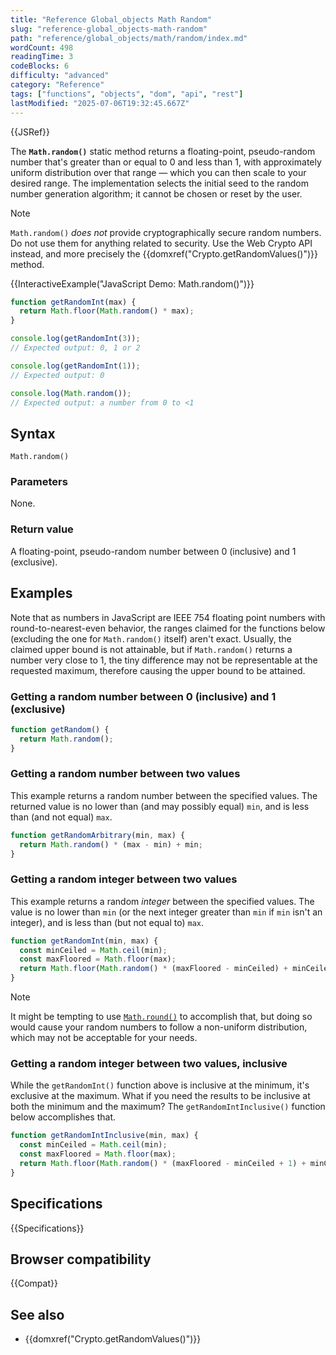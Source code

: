 ```yaml
---
title: "Reference Global_objects Math Random"
slug: "reference-global_objects-math-random"
path: "reference/global_objects/math/random/index.md"
wordCount: 498
readingTime: 3
codeBlocks: 6
difficulty: "advanced"
category: "Reference"
tags: ["functions", "objects", "dom", "api", "rest"]
lastModified: "2025-07-06T19:32:45.667Z"
---
```



{{JSRef}}

The **`Math.random()`** static method returns a floating-point, pseudo-random number that's greater than or equal to 0 and less than 1, with approximately uniform distribution over that range — which you can then scale to your desired range. The implementation selects the initial seed to the random number generation algorithm; it cannot be chosen or reset by the user.

> [!NOTE]
> `Math.random()` _does not_ provide cryptographically secure random numbers. Do not use them for anything related to security. Use the Web Crypto API instead, and more precisely the {{domxref("Crypto.getRandomValues()")}} method.

{{InteractiveExample("JavaScript Demo: Math.random()")}}

```js interactive-example
function getRandomInt(max) {
  return Math.floor(Math.random() * max);
}

console.log(getRandomInt(3));
// Expected output: 0, 1 or 2

console.log(getRandomInt(1));
// Expected output: 0

console.log(Math.random());
// Expected output: a number from 0 to <1
```

## Syntax

```js-nolint
Math.random()
```

### Parameters

None.

### Return value

A floating-point, pseudo-random number between 0 (inclusive) and 1 (exclusive).

## Examples

Note that as numbers in JavaScript are IEEE 754 floating point numbers with round-to-nearest-even behavior, the ranges claimed for the functions below (excluding the one for `Math.random()` itself) aren't exact. Usually, the claimed upper bound is not attainable, but if `Math.random()` returns a number very close to 1, the tiny difference may not be representable at the requested maximum, therefore causing the upper bound to be attained.

### Getting a random number between 0 (inclusive) and 1 (exclusive)

```js
function getRandom() {
  return Math.random();
}
```

### Getting a random number between two values

This example returns a random number between the specified values. The returned value is no lower than (and may possibly equal) `min`, and is less than (and not equal) `max`.

```js
function getRandomArbitrary(min, max) {
  return Math.random() * (max - min) + min;
}
```

### Getting a random integer between two values

This example returns a random _integer_ between the specified values. The value is no lower than `min` (or the next integer greater than `min` if `min` isn't an integer), and is less than (but not equal to) `max`.

```js
function getRandomInt(min, max) {
  const minCeiled = Math.ceil(min);
  const maxFloored = Math.floor(max);
  return Math.floor(Math.random() * (maxFloored - minCeiled) + minCeiled); // The maximum is exclusive and the minimum is inclusive
}
```

> [!NOTE]
> It might be tempting to use [`Math.round()`](/en-US/docs/Web/JavaScript/Reference/Global_Objects/Math/round) to accomplish that, but doing so would cause your random numbers to follow a non-uniform distribution, which may not be acceptable for your needs.

### Getting a random integer between two values, inclusive

While the `getRandomInt()` function above is inclusive at the minimum, it's exclusive at the maximum. What if you need the results to be inclusive at both the minimum and the maximum? The `getRandomIntInclusive()` function below accomplishes that.

```js
function getRandomIntInclusive(min, max) {
  const minCeiled = Math.ceil(min);
  const maxFloored = Math.floor(max);
  return Math.floor(Math.random() * (maxFloored - minCeiled + 1) + minCeiled); // The maximum is inclusive and the minimum is inclusive
}
```

## Specifications

{{Specifications}}

## Browser compatibility

{{Compat}}

## See also

- {{domxref("Crypto.getRandomValues()")}}
